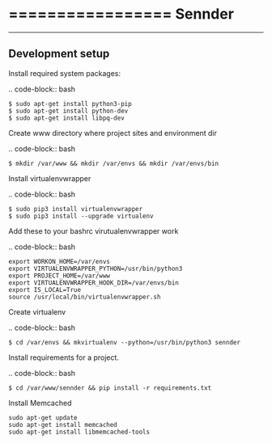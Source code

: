 =================
Sennder
=================

-----------------
Development setup
-----------------

Install required system packages:

.. code-block:: bash

    $ sudo apt-get install python3-pip
    $ sudo apt-get install python-dev
    $ sudo apt-get install libpq-dev

Create www directory where project sites and environment dir

.. code-block:: bash

    $ mkdir /var/www && mkdir /var/envs && mkdir /var/envs/bin
    
Install virtualenvwrapper

.. code-block:: bash

    $ sudo pip3 install virtualenvwrapper
    $ sudo pip3 install --upgrade virtualenv
    
Add these to your bashrc virutualenvwrapper work

.. code-block:: bash

    export WORKON_HOME=/var/envs
    export VIRTUALENVWRAPPER_PYTHON=/usr/bin/python3
    export PROJECT_HOME=/var/www
    export VIRTUALENVWRAPPER_HOOK_DIR=/var/envs/bin
    export IS_LOCAL=True
    source /usr/local/bin/virtualenvwrapper.sh
    
Create virtualenv

.. code-block:: bash

    $ cd /var/envs && mkvirtualenv --python=/usr/bin/python3 sennder
    
Install requirements for a project.

.. code-block:: bash

    $ cd /var/www/sennder && pip install -r requirements.txt

Install Memcached
    
    sudo apt-get update
    sudo apt-get install memcached
    sudo apt-get install libmemcached-tools